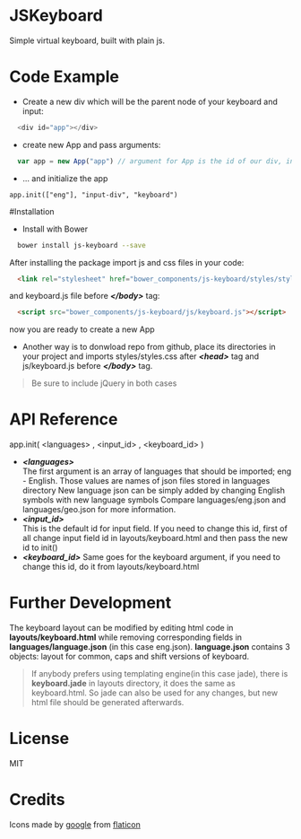 # JSKeyboard
Simple virtual keyboard, built with plain js.

# Code Example
- Create a new div which will be the parent node of your keyboard and input:
```js
  <div id="app"></div>
```
- create new App and pass arguments:
```js
  var app = new App("app") // argument for App is the id of our div, in our case "app"
```    
- ... and initialize the app
```
app.init(["eng"], "input-div", "keyboard")
```

#Installation
- Install with Bower
```sh
  bower install js-keyboard --save
```
  After installing the package import js and css files in your code:
```html
  <link rel="stylesheet" href="bower_components/js-keyboard/styles/styles.css">
```
  and keyboard.js file before ***\</body\>*** tag:
```html
  <script src="bower_components/js-keyboard/js/keyboard.js"></script>
```
  now you are ready to create a new App
- Another way is to donwload repo from github, place its directories in your project and imports styles/styles.css after ***\<head\>*** tag
  and js/keyboard.js before ***\</body\>*** tag. 

> Be sure to include jQuery in both cases

# API Reference
app.init( \<languages\> , \<input_id\> , \<keyboard_id\> )
  - ***\<languages\>***     
      The first argument is an array of languages that should be imported;
      eng - English. Those values are names of json files stored in languages directory
      New language json can be simply added by changing English symbols with new language symbols
      Compare languages/eng.json and languages/geo.json for more information.
  - ***\<input_id\>***   
      This is the default id for input field. If you need to change this id, first of all
      change input field id in layouts/keyboard.html and then pass the new id to init()
  - ***\<keyboard_id\>*** 
      Same goes for the keyboard argument, if you need to change this id, do it from
      layouts/keyboard.html


# Further Development
The keyboard layout can be modified by editing html code in **layouts/keyboard.html** while removing corresponding fields in
**languages/language.json** (in this case eng.json).
**language.json** contains 3 objects: layout for common, caps and shift versions of keyboard.

>If anybody prefers using templating engine(in this case jade), there is 
>**keyboard.jade** in layouts directory, it does the same as
>keyboard.html. So jade can also be used for any changes, but new html file should be 
>generated afterwards.

# License
MIT

# Credits
Icons made by [google][author] from [flaticon]

[author]:<http://www.flaticon.com/authors/google>
[flaticon]: <www.flaticon.com>
